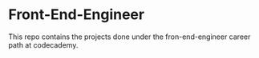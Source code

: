 # Front-End-Engineer
 This repo contains the projects done under the fron-end-engineer career path at codecademy.
